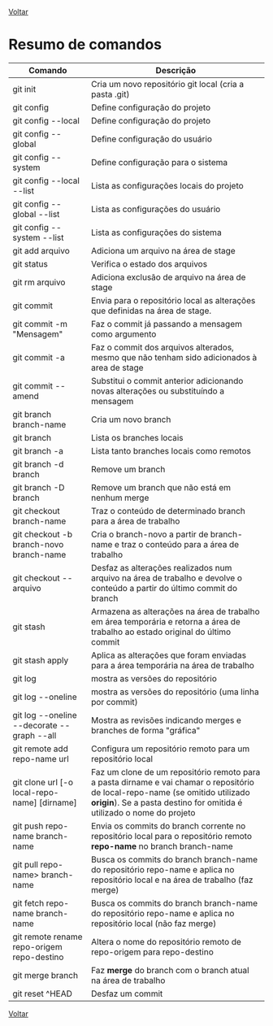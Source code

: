 [Voltar](README.md)

# Resumo de comandos

| Comando        | Descrição  |
| ------------- |-------------|
| git init | Cria um novo repositório git local (cria a pasta .git) |
| git config  | Define configuração do projeto |
| git config --local | Define configuração do projeto |
| git config --global | Define configuração do usuário |
| git config --system | Define configuração para o sistema |
| git config --local --list | Lista as configurações locais do projeto |
| git config --global --list | Lista as configurações do usuário |
| git config --system --list | Lista as configurações do sistema |
| git add arquivo | Adiciona um arquivo na área de stage |
| git status | Verifica o estado dos arquivos |
| git rm arquivo | Adiciona exclusão de arquivo na área de stage |
| git commit | Envia para o repositório local as alterações que definidas na área de stage. |
| git commit -m "Mensagem" | Faz o commit já passando a mensagem como argumento |
| git commit -a | Faz o commit dos arquivos alterados, mesmo que não tenham sido adicionados à area de stage|
| git commit --amend | Substitui o commit anterior adicionando novas alterações ou substituíndo a mensagem|
| git branch branch-name| Cria um novo branch|
| git branch | Lista os branches locais |
| git branch -a | Lista tanto branches locais como remotos|
| git branch -d branch | Remove um branch |
| git branch -D branch | Remove um branch que não está em nenhum merge |
| git checkout branch-name| Traz o conteúdo de determinado branch para a área de trabalho|
| git checkout -b branch-novo branch-name| Cria o branch-novo a partir de branch-name e traz o conteúdo para a área de trabalho|
| git checkout -- arquivo|Desfaz as alterações realizados num arquivo na área de trabalho e devolve o conteúdo a partir do último commit do branch|
| git stash | Armazena as alterações na área de trabalho em área temporária e retorna a área de trabalho ao estado original do último commit |
| git stash apply| Aplica as alterações que foram enviadas para a área temporária na área de trabalho |
| git log | mostra as versões do repositório |
| git log --oneline | mostra as versões do repositório (uma linha por commit)|
| git log --oneline --decorate --graph --all| Mostra as revisões indicando merges e branches de forma "gráfica"|
| git remote add repo-name url| Configura um repositório remoto para um repositório local|
| git clone url [-o local-repo-name] [dirname]|Faz um clone de um repositório remoto para a pasta dirname e vai chamar o repositório de local-repo-name (se omitido utilizado **origin**). Se a pasta destino for omitida é utilizado o nome do projeto|
| git push repo-name branch-name| Envia os commits do branch corrente no repositório local para o repositório remoto **repo-name** no branch branch-name|
| git pull repo-name> branch-name|Busca os commits do branch branch-name do repositório repo-name e aplica no repositório local e na área de trabalho (faz merge)|
| git fetch repo-name branch-name|Busca os commits do branch branch-name do repositório repo-name e aplica no repositório local (não faz merge)|
| git remote rename repo-origem repo-destino|Altera o nome do repositório remoto de repo-origem para repo-destino|
| git merge branch|Faz **merge** do branch com o branch atual na área de trabalho|
| git reset ^HEAD| Desfaz um commit|

[Voltar](README.md)
